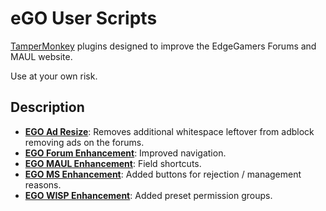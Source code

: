 # eGO User Scripts
[TamperMonkey](https://www.tampermonkey.net/) plugins designed to improve the EdgeGamers Forums and MAUL website.

Use at your own risk.

## Description
- [**EGO Ad Resize**](Enhance_Ads.js): Removes additional whitespace leftover from adblock removing ads on the forums.
- [**EGO Forum Enhancement**](Enhance_Forums.js): Improved navigation.
- [**EGO MAUL Enhancement**](Enhance_MAUL.js): Field shortcuts.
- [**EGO MS Enhancement**](Enhance_MS.js): Added buttons for rejection / management reasons.
- [**EGO WISP Enhancement**](Enhance_WISP.js): Added preset permission groups.